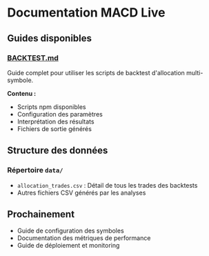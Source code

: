 # Documentation MACD Live

## Guides disponibles

### [BACKTEST.md](./BACKTEST.md)
Guide complet pour utiliser les scripts de backtest d'allocation multi-symbole.

**Contenu :**
- Scripts npm disponibles
- Configuration des paramètres  
- Interprétation des résultats
- Fichiers de sortie générés

## Structure des données

### Répertoire `data/`
- `allocation_trades.csv` : Détail de tous les trades des backtests
- Autres fichiers CSV générés par les analyses

## Prochainement

- Guide de configuration des symboles
- Documentation des métriques de performance
- Guide de déploiement et monitoring